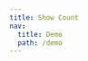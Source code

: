 ```yaml
---
title: Show Count
nav:
  title: Demo
  path: /demo
---
```


<code src="../examples/show-count.tsx"></code>
